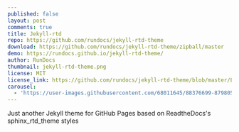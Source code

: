 ```yaml
---
published: false
layout: post
comments: true
title: Jekyll-rtd
repo: https://github.com/rundocs/jekyll-rtd-theme
download: https://github.com/rundocs/jekyll-rtd-theme/zipball/master
demo: https://rundocs.github.io/jekyll-rtd-theme/
author: RunDocs
thumbnail: jekyll-rtd-theme.png
license: MIT
license_link: https://github.com/rundocs/jekyll-rtd-theme/blob/master/LICENSE
carousel:
  - 'https://user-images.githubusercontent.com/68011645/88376699-87980500-cdd0-11ea-8900-7bab8c811bc9.png'
---
```


Just another Jekyll theme for GitHub Pages based on ReadtheDocs's sphinx_rtd_theme styles
